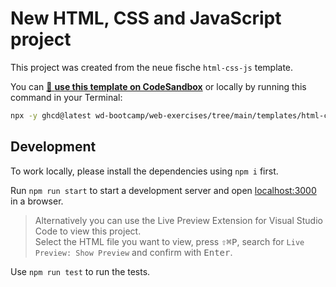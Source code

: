 # New HTML, CSS and JavaScript project

This project was created from the neue fische `html-css-js` template.

You can [🔗 **use this template on CodeSandbox**](https://codesandbox.io/p/sandbox/github/wd-bootcamp/web-exercises/tree/main/templates/html-css-js?file=/README.md) or locally by running this command in your Terminal:

```bash
npx -y ghcd@latest wd-bootcamp/web-exercises/tree/main/templates/html-css-js my-app
```

## Development

To work locally, please install the dependencies using `npm i` first.

Run `npm run start` to start a development server and open [localhost:3000](http://localhost:3000) in a browser.

> Alternatively you can use the Live Preview Extension for Visual Studio Code to view this project.  
> Select the HTML file you want to view, press <kbd>⇧</kbd><kbd>⌘</kbd><kbd>P</kbd>, search for `Live Preview: Show Preview` and confirm with <kbd>Enter</kbd>.

Use `npm run test` to run the tests.
